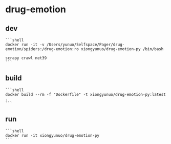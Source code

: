 # drug-emotion

## dev

    ```shell
    docker run -it -v /Users/yunuo/Selfspace/Pager/drug-emotion/spiders:/drug-emotion:ro xiongyunuo/drug-emotion-py /bin/bash

    scrapy crawl net39
    ```

## build

    ```shell
    docker build --rm -f "Dockerfile" -t xiongyunuo/drug-emotion-py:latest .
    ```

## run

    ```shell
    docker run -it xiongyunuo/drug-emotion-py
    ```
